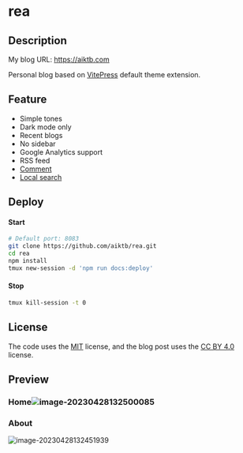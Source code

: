 # rea

## Description

My blog URL: https://aiktb.com

Personal blog based on [VitePress](https://vitepress.dev/) default theme extension.

## Feature

- Simple tones
- Dark mode only
- Recent blogs
- No sidebar
- Google Analytics support
- RSS feed
- [Comment](https://github.com/giscus/giscus)
- [Local search](https://github.com/emersonbottero/vitepress-plugin-search)

## Deploy

#### Start

```bash
# Default port: 8083
git clone https://github.com/aiktb/rea.git
cd rea
npm install
tmux new-session -d 'npm run docs:deploy'
```

#### Stop

```bash
tmux kill-session -t 0
```

## License

The code uses the [MIT](https://github.com/aiktb/rea/blob/master/LICENSE) license, and the blog post uses the [CC BY 4.0](https://creativecommons.org/licenses/by/4.0/) license.

## Preview

### Home![image-20230428132500085](https://s2.loli.net/2023/04/28/J7lNFdkuBm9wptf.webp)

### About

![image-20230428132451939](https://s2.loli.net/2023/04/28/s9Mp2L5KX4AxJ36.webp)
